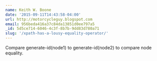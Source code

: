 ```yaml
---
name: Keith W. Boone
date: '2015-09-11T14:43:58-04:00'
url: http://motorcycleguy.blogspot.com
email: 956beda416a37c84da13851d0ee797a5
_id: 5d5ce714-6046-4c3f-8b7b-9dd83d780a71
slug: '/xpath-has-a-lousy-equality-operator/'
---
```


Compare generate-id(node1) to generate-id(node2) to compare node equality.

